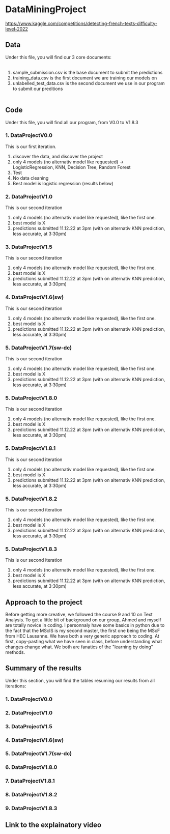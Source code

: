 # DataMiningProject
https://www.kaggle.com/competitions/detecting-french-texts-difficulty-level-2022

## Data 
Under this file, you will find our 3 core documents: 
<br><br>
1. sample_submission.csv is the base document to submit the predictions
2. training_data.csv is the first document we are training our models on
3. unlabelled_test_data.csv is the second document we use in our program to submit our preditions
<br><br>

## Code 
Under this file, you will find all our program, from V0.0 to V1.8.3

### 1. DataProjectV0.0
This is our first iteration.
1. discover the data, and discover the project
2. only 4 models (no alternativ model like requested) -> LogisticRegression, KNN, Decision Tree, Random Forest
3. Test
4. No data cleaning
5. Best model is logistic regression (results below)

### 2. DataProjectV1.0
This is our second iteration
1. only 4 models (no alternativ model like requested), like the first one.
2. best model is X
3. predictions submitted 11.12.22 at 3pm (with on alternativ KNN prediction, less accurate, at 3:30pm)

### 3. DataProjectV1.5
This is our second iteration
1. only 4 models (no alternativ model like requested), like the first one.
2. best model is X
3. predictions submitted 11.12.22 at 3pm (with on alternativ KNN prediction, less accurate, at 3:30pm)

### 4. DataProjectV1.6(sw)
This is our second iteration
1. only 4 models (no alternativ model like requested), like the first one.
2. best model is X
3. predictions submitted 11.12.22 at 3pm (with on alternativ KNN prediction, less accurate, at 3:30pm)

### 5. DataProjectV1.7(sw-dc)
This is our second iteration
1. only 4 models (no alternativ model like requested), like the first one.
2. best model is X
3. predictions submitted 11.12.22 at 3pm (with on alternativ KNN prediction, less accurate, at 3:30pm)

### 5. DataProjectV1.8.0
This is our second iteration
1. only 4 models (no alternativ model like requested), like the first one.
2. best model is X
3. predictions submitted 11.12.22 at 3pm (with on alternativ KNN prediction, less accurate, at 3:30pm)

### 5. DataProjectV1.8.1
This is our second iteration
1. only 4 models (no alternativ model like requested), like the first one.
2. best model is X
3. predictions submitted 11.12.22 at 3pm (with on alternativ KNN prediction, less accurate, at 3:30pm)

### 5. DataProjectV1.8.2
This is our second iteration
1. only 4 models (no alternativ model like requested), like the first one.
2. best model is X
3. predictions submitted 11.12.22 at 3pm (with on alternativ KNN prediction, less accurate, at 3:30pm)

### 5. DataProjectV1.8.3
This is our second iteration
1. only 4 models (no alternativ model like requested), like the first one.
2. best model is X
3. predictions submitted 11.12.22 at 3pm (with on alternativ KNN prediction, less accurate, at 3:30pm)

## Approach to the project
Before getting more creative, we followed the course 9 and 10 on Text Analysis. 
To get a little bit of background on our group, Ahmed and myself are totally novice in coding. 
I personnaly have some basics in python due to the fact that the MScIS is my second master, the first one being the MScF from HEC Lausanne. 
We have both a very generic approach to coding. At first, copy-pasting what we have seen in class, before understanding what changes change what. 
We both are fanatics of the "learning by doing" methods. 

## Summary of the results 
Under this section, you will find the tables resuming our results from all iterations: 

### 1. DataProjectV0.0


### 2. DataProjectV1.0


### 3. DataProjectV1.5


### 4. DataProjectV1.6(sw)


### 5. DataProjectV1.7(sw-dc)


### 6. DataProjectV1.8.0


### 7. DataProjectV1.8.1


### 8. DataProjectV1.8.2


### 9. DataProjectV1.8.3

## Link to the explainatory video 
